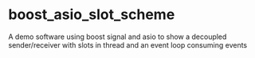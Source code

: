 # boost_asio_slot_scheme
A demo software using boost signal and asio to show a decoupled sender/receiver with slots in thread and an event loop consuming events
